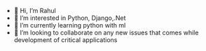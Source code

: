 - 👋 Hi, I’m Rahul
- 👀 I’m interested in Python, Django,.Net 
- 🌱 I’m currently learning python with ml
- 💞️ I’m looking to collaborate on any new issues that comes while development of critical applications


<!---
RahulChavan005/RahulChavan005 is a ✨ special ✨ repository because its `README.md` (this file) appears on your GitHub profile.
You can click the Preview link to take a look at your changes.
--->
